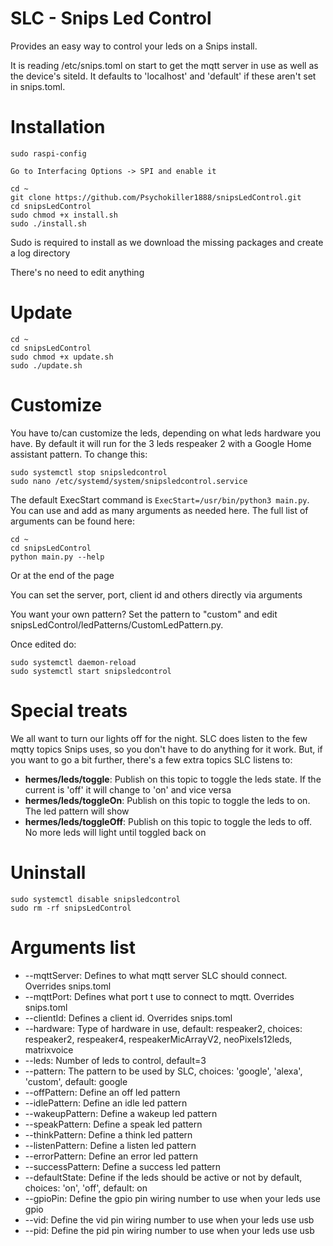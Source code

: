 # SLC - Snips Led Control
Provides an easy way to control your leds on a Snips install.

It is reading /etc/snips.toml on start to get the mqtt server in use as well as the device's siteId. It defaults to 'localhost' and 'default' if these aren't set in snips.toml.


# Installation

```
sudo raspi-config

Go to Interfacing Options -> SPI and enable it

cd ~
git clone https://github.com/Psychokiller1888/snipsLedControl.git
cd snipsLedControl
sudo chmod +x install.sh
sudo ./install.sh
```

Sudo is required to install as we download the missing packages and create a log directory

There's no need to edit anything


# Update

```
cd ~
cd snipsLedControl
sudo chmod +x update.sh
sudo ./update.sh
```


# Customize

You have to/can customize the leds, depending on what leds hardware you have. By default it will run for the 3 leds respeaker 2 with a Google Home assistant pattern. To change this:

```
sudo systemctl stop snipsledcontrol
sudo nano /etc/systemd/system/snipsledcontrol.service
```

The default ExecStart command is `ExecStart=/usr/bin/python3 main.py`. You can use and add as many arguments as needed here.
The full list of arguments can be found here:

```
cd ~
cd snipsLedControl
python main.py --help
```

Or at the end of the page

You can set the server, port, client id and others directly via arguments

You want your own pattern? Set the pattern to "custom" and edit snipsLedControl/ledPatterns/CustomLedPattern.py.

Once edited do:

```
sudo systemctl daemon-reload
sudo systemctl start snipsledcontrol
```

# Special treats
We all want to turn our lights off for the night. SLC does listen to the few mqtty topics Snips uses, so you don't have to do anything for it work. But, if you want to go a bit further, there's a few extra topics SLC listens to:

- **hermes/leds/toggle**: Publish on this topic to toggle the leds state. If the current is 'off' it will change to 'on' and vice versa
- **hermes/leds/toggleOn**: Publish on this topic to toggle the leds to on. The led pattern will show
- **hermes/leds/toggleOff**: Publish on this topic to toggle the leds to off. No more leds will light until toggled back on


# Uninstall

```
sudo systemctl disable snipsledcontrol
sudo rm -rf snipsLedControl
```


# Arguments list

- --mqttServer: Defines to what mqtt server SLC should connect. Overrides snips.toml
- --mqttPort: Defines what port t use to connect to mqtt. Overrides snips.toml
- --clientId: Defines a client id. Overrides snips.toml
- --hardware: Type of hardware in use, default: respeaker2, choices: respeaker2, respeaker4, respeakerMicArrayV2, neoPixels12leds, matrixvoice
- --leds: Number of leds to control, default=3
- --pattern: The pattern to be used by SLC, choices: 'google', 'alexa', 'custom', default: google
- --offPattern: Define an off led pattern
- --idlePattern: Define an idle led pattern
- --wakeupPattern: Define a wakeup led pattern
- --speakPattern: Define a speak led pattern
- --thinkPattern: Define a think led pattern
- --listenPattern: Define a listen led pattern
- --errorPattern: Define an error led pattern
- --successPattern: Define a success led pattern
- --defaultState: Define if the leds should be active or not by default, choices: 'on', 'off', default: on
- --gpioPin: Define the gpio pin wiring number to use when your leds use gpio
- --vid: Define the vid pin wiring number to use when your leds use usb
- --pid: Define the pid pin wiring number to use when your leds use usb
